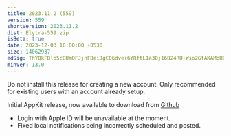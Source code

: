 ```yaml
---
title: 2023.11.2 (559)
version: 559
shortVersion: 2023.11.2
dist: Elytra-559.zip
isBeta: true
date: 2023-12-03 10:00:00 +0530
size: 14062937
edSig: ThYQkFBlo5cBUmQFJjnFBeiJgC06dve+6YRftL1a3Qj16B24RU+Wso2GfAKAMpHQIs9lxCThPT+vbJBMU/yuCw==
minVer: 13.0
---
```


Do not install this release for creating a new account. Only recommended for existing users with an account already setup.

Initial AppKit release, now available to download from [Github](https://github.com/ElytraApp/Elytra/releases/latest)

- Login with Apple ID will be unavailable at the moment.
- Fixed local notifications being incorrectly scheduled and posted.